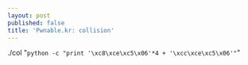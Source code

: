 ```yaml
---
layout: post
published: false
title: 'Pwnable.kr: collision'
---
```

./col "`python -c "print '\xc8\xce\xc5\x06'*4 + '\xcc\xce\xc5\x06'"`"


